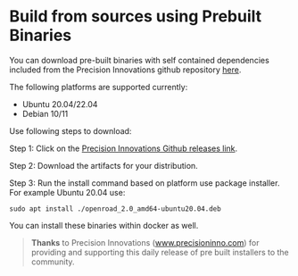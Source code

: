 # Build from sources using Prebuilt Binaries

You can download pre-built binaries with self contained dependencies
included from the Precision Innovations github repository
[here](https://github.com/Precision-Innovations/OpenROAD/actions/workflows/github-actions-build-deb-package.yml).

The following platforms are supported currently:
- Ubuntu 20.04/22.04
- Debian 10/11

Use following steps to download:

Step 1: Click on the [Precision Innovations Github releases link](https://github.com/Precision-Innovations/OpenROAD/releases).

Step 2: Download the artifacts for your distribution.

Step 3: Run the install command based on platform use package installer.
        For example Ubuntu 20.04 use:
```shell
sudo apt install ./openroad_2.0_amd64-ubuntu20.04.deb
```

You can install these binaries within docker as well.

> **Thanks** to Precision Innovations (www.precisioninno.com) for providing
> and supporting this daily release of pre built installers to the community.


